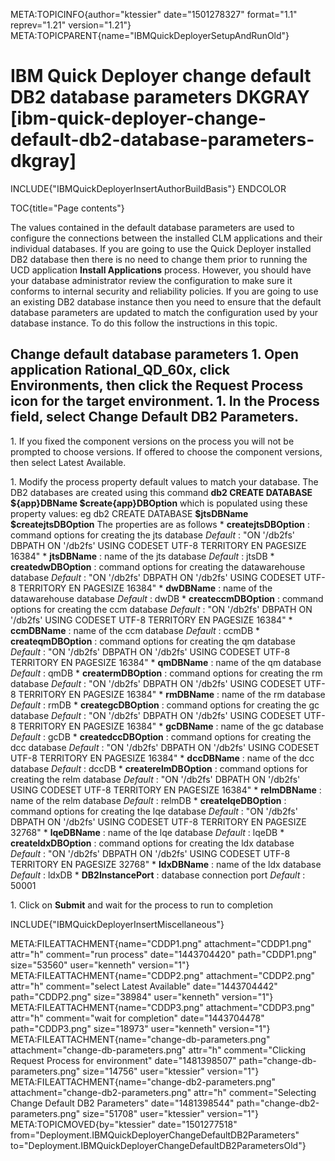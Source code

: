 META:TOPICINFO{author="ktessier" date="1501278327" format="1.1"
reprev="1.21" version="1.21"}
META:TOPICPARENT{name="IBMQuickDeployerSetupAndRunOld"}

# IBM Quick Deployer change default DB2 database parameters DKGRAY [ibm-quick-deployer-change-default-db2-database-parameters-dkgray]

INCLUDE{"IBMQuickDeployerInsertAuthorBuildBasis"} ENDCOLOR

TOC{title="Page contents"}

The values contained in the default database parameters are used to
configure the connections between the installed CLM applications and
their individual databases. If you are going to use the Quick Deployer
installed DB2 database then there is no need to change them prior to
running the UCD application **Install Applications** process. However,
you should have your database administrator review the configuration to
make sure it conforms to internal security and reliability policies. If
you are going to use an existing DB2 database instance then you need to
ensure that the default database parameters are updated to match the
configuration used by your database instance. To do this follow the
instructions in this topic.

## Change default database parameters 1. Open application **Rational_QD_60x**, click **Environments**, then click the **Request Process** icon for the target environment. 1. In the Process field, select **Change Default DB2 Parameters**.

1\. If you fixed the component versions on the process you will not be
prompted to choose versions. If offered to choose the component
versions, then select Latest Available.

1\. Modify the process property default values to match your database.
The DB2 databases are created using this command **db2 CREATE DATABASE
\${app}DBName \$create{app}DBOption** which is populated using these
property values: eg db2 CREATE DATABASE **\$jtsDBName
\$createjtsDBOption** The properties are as follows \*
**createjtsDBOption** : command options for creating the jts database
*Default* : "ON '/db2fs' DBPATH ON '/db2fs' USING CODESET UTF-8
TERRITORY EN PAGESIZE 16384" \* **jtsDBName** : name of the jts database
*Default* : jtsDB \* **createdwDBOption** : command options for creating
the datawarehouse database *Default* : "ON '/db2fs' DBPATH ON '/db2fs'
USING CODESET UTF-8 TERRITORY EN PAGESIZE 16384" \* **dwDBName** : name
of the datawarehouse database *Default* : dwDB \* **createccmDBOption**
: command options for creating the ccm database *Default* : "ON '/db2fs'
DBPATH ON '/db2fs' USING CODESET UTF-8 TERRITORY EN PAGESIZE 16384" \*
**ccmDBName** : name of the ccm database *Default* : ccmDB \*
**createqmDBOption** : command options for creating the qm database
*Default* : "ON '/db2fs' DBPATH ON '/db2fs' USING CODESET UTF-8
TERRITORY EN PAGESIZE 16384" \* **qmDBName** : name of the qm database
*Default* : qmDB \* **creatermDBOption** : command options for creating
the rm database *Default* : "ON '/db2fs' DBPATH ON '/db2fs' USING
CODESET UTF-8 TERRITORY EN PAGESIZE 16384" \* **rmDBName** : name of the
rm database *Default* : rmDB \* **creategcDBOption** : command options
for creating the gc database *Default* : "ON '/db2fs' DBPATH ON '/db2fs'
USING CODESET UTF-8 TERRITORY EN PAGESIZE 16384" \* **gcDBName** : name
of the gc database *Default* : gcDB \* **createdccDBOption** : command
options for creating the dcc database *Default* : "ON '/db2fs' DBPATH ON
'/db2fs' USING CODESET UTF-8 TERRITORY EN PAGESIZE 16384" \*
**dccDBName** : name of the dcc database *Default* : dccDB \*
**createrelmDBOption** : command options for creating the relm database
*Default* : "ON '/db2fs' DBPATH ON '/db2fs' USING CODESET UTF-8
TERRITORY EN PAGESIZE 16384" \* **relmDBName** : name of the relm
database *Default* : relmDB \* **createlqeDBOption** : command options
for creating the lqe database *Default* : "ON '/db2fs' DBPATH ON
'/db2fs' USING CODESET UTF-8 TERRITORY EN PAGESIZE 32768" \*
**lqeDBName** : name of the lqe database *Default* : lqeDB \*
**createldxDBOption** : command options for creating the ldx database
*Default* : "ON '/db2fs' DBPATH ON '/db2fs' USING CODESET UTF-8
TERRITORY EN PAGESIZE 32768" \* **ldxDBName** : name of the ldx database
*Default* : ldxDB \* **DB2InstancePort** : database connection port
*Default* : 50001

1\. Click on **Submit** and wait for the process to run to completion

INCLUDE{"IBMQuickDeployerInsertMiscellaneous"}

META:FILEATTACHMENT{name="CDDP1.png" attachment="CDDP1.png" attr="h"
comment="run process" date="1443704420" path="CDDP1.png" size="53560"
user="kenneth" version="1"} META:FILEATTACHMENT{name="CDDP2.png"
attachment="CDDP2.png" attr="h" comment="select Latest Available"
date="1443704442" path="CDDP2.png" size="38984" user="kenneth"
version="1"} META:FILEATTACHMENT{name="CDDP3.png" attachment="CDDP3.png"
attr="h" comment="wait for completion" date="1443704478"
path="CDDP3.png" size="18973" user="kenneth" version="1"}
META:FILEATTACHMENT{name="change-db-parameters.png"
attachment="change-db-parameters.png" attr="h" comment="Clicking Request
Process for environment" date="1481398507"
path="change-db-parameters.png" size="14756" user="ktessier"
version="1"} META:FILEATTACHMENT{name="change-db2-parameters.png"
attachment="change-db2-parameters.png" attr="h" comment="Selecting
Change Default DB2 Parameters" date="1481398544"
path="change-db2-parameters.png" size="51708" user="ktessier"
version="1"} META:TOPICMOVED{by="ktessier" date="1501277518"
from="Deployment.IBMQuickDeployerChangeDefaultDB2Parameters"
to="Deployment.IBMQuickDeployerChangeDefaultDB2ParametersOld"}
